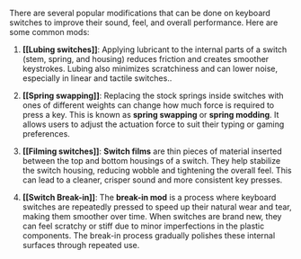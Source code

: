 There are several popular modifications that can be done on keyboard switches to improve their sound, feel, and overall performance. Here are some common mods:
1. **[[Lubing switches]]**: Applying lubricant to the internal parts of a switch (stem, spring, and housing) reduces friction and creates smoother keystrokes. Lubing also minimizes scratchiness and can lower noise, especially in linear and tactile switches..
    
2. **[[Spring swapping]]**: Replacing the stock springs inside switches with ones of different weights can change how much force is required to press a key. This is known as **spring swapping** or **spring modding**. It allows users to adjust the actuation force to suit their typing or gaming preferences.
    
3. **[[Filming switches]]**: **Switch films** are thin pieces of material inserted between the top and bottom housings of a switch. They help stabilize the switch housing, reducing wobble and tightening the overall feel. This can lead to a cleaner, crisper sound and more consistent key presses.
    
    
4. **[[Switch Break-in]]**: The **break-in mod** is a process where keyboard switches are repeatedly pressed to speed up their natural wear and tear, making them smoother over time. When switches are brand new, they can feel scratchy or stiff due to minor imperfections in the plastic components. The break-in process gradually polishes these internal surfaces through repeated use.